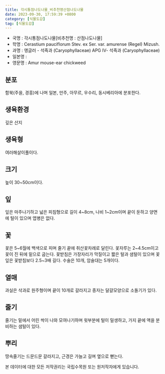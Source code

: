 ```yaml
---
title: 각시통점나도나물_비추천명산점나도나물
date: 2023-09-30, 17:59:39 +0800
category: [식물도감]
tag: [식물도감]
---
```




- 국명 : 각시통점나도나물[비추천명 : 산점나도나물]
- 학명 : Cerastium pauciflorum Stev. ex Ser. var. amurense (Regel) Mizush.
- 과명 : 앵글러 - 석죽과 (Caryophyllaceae) APG Ⅳ- 석죽과 (Caryophyllaceae)
- 일본명 : 
- 영문명 : Amur mouse-ear chickweed


## 분포
함북(주을, 경흥)에 나며 일본, 만주, 아무르, 우수리, 동시베리아에 분포한다.
## 생육환경
깊은 산지
## 생육형
여러해살이풀이다.
## 크기
높이 30~50cm이다.
## 잎
잎은 마주나기하고 넓은 피침형으로 길이 4~8cm, 나비 1~2cm이며 끝이 둔하고 양면에 털이 있으며 엽병은 없다.
## 꽃
꽃은 5~6월에 백색으로 피며 줄기 끝에 취산꽃차례로 달린다. 꽃자루는 2~4.5cm이고 꽃이 진 뒤에 밑으로 굽는다. 꽃받침은 가장자리가 막질이고 짧은 털과 샘털이 있으며 꽃잎은 꽃받침보다 2.5~3배 길다. 수술은 10개, 암술대는 5개이다.
## 열매
과실은 삭과로 원주형이며 끝이 10개로 갈라지고 종자는 달걀모양으로 소돌기가 있다.
## 줄기
줄기는 밑에서 어린 싹이 나와 모여나기하며 윗부분에 털이 밀생하고, 가지 끝에 액을 분비하는 샘털이 있다.
## 뿌리
땅속줄기는 드문드문 갈라지고, 근경은 가늘고 길며 옆으로 뻗는다.






본 데이터에 대한 모든 저작권리는 국립수목원 또는 원저작자에게 있습니다.
